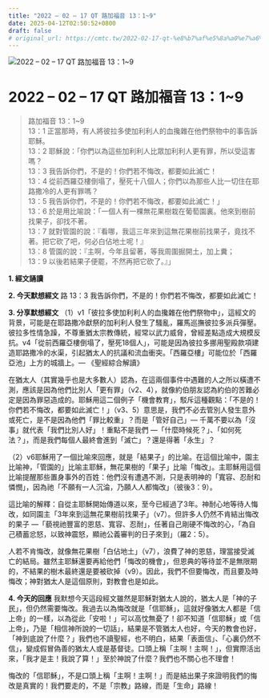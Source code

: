 ```yaml
---
title: "2022 – 02 – 17 QT 路加福音 13：1~9"
date: 2025-04-12T02:50:52+0800
draft: false
# original_url: https://cmtc.tw/2022-02-17-qt-%e8%b7%af%e5%8a%a0%e7%a6%8f%e9%9f%b3-13%ef%bc%9a19
---
```


![2022 – 02 – 17 QT 路加福音 13：1\~9](/images/qt.jpg   "2022 – 02 – 17 QT 路加福音 13：1\~9")

# 2022 – 02 – 17 QT 路加福音 13：1\~9

> 路加福音 13：1\~9  
> 13：1 正當那時，有人將彼拉多使加利利人的血攙雜在他們祭物中的事告訴耶穌。  
> 13：2 耶穌說：「你們以為這些加利利人比眾加利利人更有罪，所以受這害嗎？  
> 13：3 我告訴你們，不是的！你們若不悔改，都要如此滅亡！  
> 13：4 從前西羅亞樓倒塌了，壓死十八個人；你們以為那些人比一切住在耶路撒冷的人更有罪嗎？  
> 13：5 我告訴你們，不是的！你們若不悔改，都要如此滅亡！」  
> 13：6 於是用比喻說：「一個人有一棵無花果樹栽在葡萄園裏。他來到樹前找果子，卻找不著。  
> 13：7 就對管園的說：『看哪，我這三年來到這無花果樹前找果子，竟找不著。把它砍了吧，何必白佔地土呢！』  
> 13：8 管園的說：『主啊，今年且留著，等我周圍掘開土，加上糞；  
> 13：9 以後若結果子便罷，不然再把它砍了。』」

**1. 經文誦讀**

**2.  今天默想經文**
路 13：3 我告訴你們，不是的！你們若不悔改，都要如此滅亡！

**3. 分享默想經文**
（1）v1「彼拉多使加利利人的血攙雜在他們祭物中」，這經文的背景，可能是在耶路撒冷獻祭的加利利人發生了騷亂，羅馬巡撫彼拉多派兵彈壓。彼拉多性情急躁，不尊重猶太宗教傳統，經常以武力威脅，曾經差點造成大規模反抗。v4「從前西羅亞樓倒塌了，壓死18個人」，可能是因為彼拉多挪用聖殿款項建造耶路撒冷的水渠，引起猶太人的抗議和流血衝突。「西羅亞樓」可能位於「西羅亞池」上方的城牆上。— 《聖經綜合解讀》

在猶太人（其實幾乎也是大多數人）認為，在這兩個事件中遇難的人之所以橫遭不測，應該是因為他們比別人「更有罪」（v2、4），就像約伯朋友認為約伯的苦難必定是因為罪惡造成的。耶穌用這二個例子「機會教育」，駁斥這種觀點：「不是的！你們若不悔改，都要如此滅亡！」（v3、5）意思是，我們不必去管別人發生意外或死亡，是不是因為他們「罪比較重」？而是「管好自己」— 千萬不要以為「沒事」就代表「我們比別人好」！重點不是我們 —「什麼時候死？」、「如何死法？」，而是我們每個人最終會進到「滅亡」？還是得著「永生」？

（2）v6耶穌用了一個比喻來回應，就是「結果子」的比喻。在這個比喻中，園主比喻神，「管園的」比喻主耶穌，無花果樹的「果子」比喻「悔改」。主耶穌用這個比喻提醒那些置身事外的百姓：他們沒有遭遇不測，只是表明神的「寬容、忍耐和憐憫」，因為祂「不願有一人沉淪，乃願人人都悔改」（彼後3：9）。

這比喻的解釋：自從主耶穌開始傳道以來，至今已經過了3年。神耐心地等待人悔改，如同園主「3年來到這無花果樹前找果子」（v7）。但許多人仍然不肯結出悔改的果子 —「藐視祂豐富的恩慈、寬容、忍耐」，任著自己剛硬不悔改的心，「為自己積蓄忿怒，以致神震怒，顯祂公義審判的日子來到」（羅2：5）。

人若不肯悔改，就像無花果樹「白佔地土」（v7），浪費了神的恩慈，理當接受滅亡的結局。雖然主耶穌還要再給他們「悔改的機會」，但恩典的等待並不是無限期的，不結果的樹木最終還是要被砍掉（v9）。因此，我們不但要悔改，而且要及時悔改；神對猶太人是這個原則，對教會也是如此。

**4. 今天的回應**
我默想今天這段經文雖然是耶穌對猶太人說的，猶太人是「神的子民」，但仍然需要悔改。我過去以為悔改就是「信耶穌」，這就好像猶太人都是「信上帝」的一樣，以為從此「安啦！」可以高忱無憂了！卻不知道「信耶穌」或「信上帝」，乃是「相信神所說的一切話」，結果是不管猶太人也好，今天的教會也好，「神到底說了什麼？」我們也不讀聖經，也不明白，結果「表面信」、「心裏仍然不信」，變成假冒偽善的猶太人或是基督徒。口頭上稱「主啊！主啊！」，但實際活出來，「我才是主！我說了算！」至於神說了什麼？我們也不關心也不理會！

悔改的「信耶穌」，不是口頭上稱「主啊！主啊！」而是結出果子來證明我們的悔改是真實的！我們要走的，不是「宗教」路線，而是「生命」路線！
